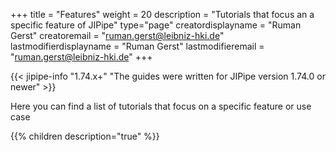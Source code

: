 +++
title = "Features"
weight = 20
description = "Tutorials that focus an a specific feature of JIPipe"
type="page"
creatordisplayname = "Ruman Gerst"
creatoremail = "ruman.gerst@leibniz-hki.de"
lastmodifierdisplayname = "Ruman Gerst"
lastmodifieremail = "ruman.gerst@leibniz-hki.de"
+++

{{< jipipe-info "1.74.x+" "The guides were written for JIPipe version 1.74.0 or newer" >}}

Here you can find a list of tutorials that focus on a specific feature or use case

{{% children description="true" %}}